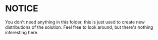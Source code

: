 # NOTICE
You don't need anything in this folder, this is just used to create new distributions of the solution. Feel free to look around, but there's nothing interesting here.
